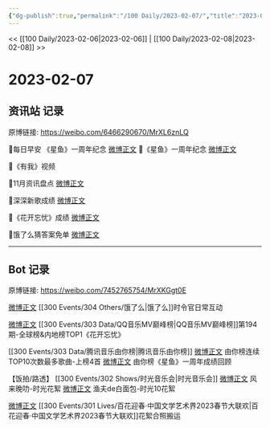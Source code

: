```yaml
---
{"dg-publish":true,"permalink":"/100 Daily/2023-02-07/","title":"2023-02-07","created":"2023-02-11T16:59:35.000+08:00","updated":"2023-04-11T14:46:32.276+08:00"}
---
```



<< [[100 Daily/2023-02-06\|2023-02-06]] | [[100 Daily/2023-02-08\|2023-02-08]] >>

# 2023-02-07

## 资讯站 记录

原博链接: https://weibo.com/6466290670/MrXL6znLQ

🌟每日早安
《星鱼》一周年纪念 [微博正文](https://m.weibo.cn/6466290670/4866412994890177)
🌟《星鱼》一周年纪念 [微博正文](https://m.weibo.cn/6466290670/4866521007129320)

🌟《有我》视频 [](https://m.weibo.cn/6466290670/486642819504807)

🌟11月资讯盘点 [微博正文](https://m.weibo.cn/6466290670/4866490447172059)

🌟深深新歌成绩 [微博正文](https://m.weibo.cn/6466290670/4866524483161435)

🌟《花开忘忧》成绩 [微博正文](https://m.weibo.cn/6466290670/4866524856714472)

🌟饿了么猜答案免单 [微博正文](https://m.weibo.cn/6466290670/4866645442435554)

---
## Bot 记录

原博链接: https://weibo.com/7452765754/MrXKGgt0E

[微博正文](https://m.weibo.cn/7756461320/4866556750467244) [[300 Events/304 Others/饿了么\|饿了么]]时令官日常互动

[微博正文](https://m.weibo.cn/2169129705/4866517709885463) [[300 Events/303 Data/QQ音乐MV巅峰榜\|QQ音乐MV巅峰榜]]第194期-全球榜&内地榜TOP1《花开忘忧》

[[300 Events/303 Data/腾讯音乐由你榜\|腾讯音乐由你榜]]
[微博正文](https://m.weibo.cn/6733257358/4866519438198907) 由你榜连续TOP10次数最多歌曲-上榜4首
[微博正文](https://m.weibo.cn/6733257358/4866479742781308) 由你榜《星鱼》一周年成绩回顾

【饭拍/路透】
[[300 Events/302 Shows/时光音乐会\|时光音乐会]]
[微博正文](https://m.weibo.cn/5858510944/4866622219097299) 风来晚叻-时光花絮
[微博正文](https://m.weibo.cn/1291340441/4865864887963043) 渔夫de白面包-时光10花絮

[微博正文](https://m.weibo.cn/7495641082/4866546940252438) [[300 Events/301 Lives/百花迎春·中国文学艺术界2023春节大联欢\|百花迎春·中国文学艺术界2023春节大联欢]]花絮合照搬运
